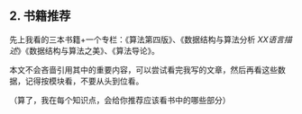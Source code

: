 ## 2. 书籍推荐

先上我看的三本书籍+一个专栏：《算法第四版》、《数据结构与算法分析 _XX语言描述_》《数据结构与算法之美》、《算法导论》。



本文不会吝啬引用其中的重要内容，可以尝试看完我写的文章，然后再看这些数据，记得按模块看，不要从头到位看。

（算了，我在每个知识点，会给你推荐应该看书中的哪些部分）